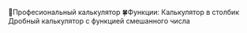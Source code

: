 🌵Професиональный калькулятор
🍀Функции:
Калькулятор в столбик
Дробный калькулятор с функцией смешанного числа
